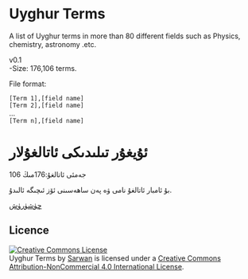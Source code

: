 Uyghur Terms
=====================

A list of Uyghur terms in more than 80 different fields such as Physics, chemistry, astronomy .etc.

v0.1   
-Size: 176,106 terms.

File format:

`[Term 1],[field name]`  
`[Term 2],[field name]`  
...  
`[Term n],[field name]`


ئۇيغۇر تىلىدىكى ئاتالغۇلار
=========================

جەمئى ئاتالغۇ:176مىڭ 106

بۇ ئامبار ئاتالغۇ نامى ۋە پەن ساھەسىنى ئۆز ئىچىگە ئالىدۇ.

[چۈشۈرۈش](https://github.com/Uyghur-LRs/Uyghur-Terms/blob/master/Uyghur-Terms-v0.1.zip?raw=true)

Licence
-------
<a rel="license" href="http://creativecommons.org/licenses/by-nc/4.0/"><img alt="Creative Commons License" style="border-width:0" src="http://i.creativecommons.org/l/by-nc/4.0/88x31.png" /></a><br /><span xmlns:dct="http://purl.org/dc/terms/" href="http://purl.org/dc/dcmitype/Text" property="dct:title" rel="dct:type">Uyghur Terms</span> by <a xmlns:cc="http://creativecommons.org/ns#" href="http://lab.uyghurdev.net/" property="cc:attributionName" rel="cc:attributionURL">Sarwan</a> is licensed under a <a rel="license" href="http://creativecommons.org/licenses/by-nc/4.0/">Creative Commons Attribution-NonCommercial 4.0 International License</a>.

